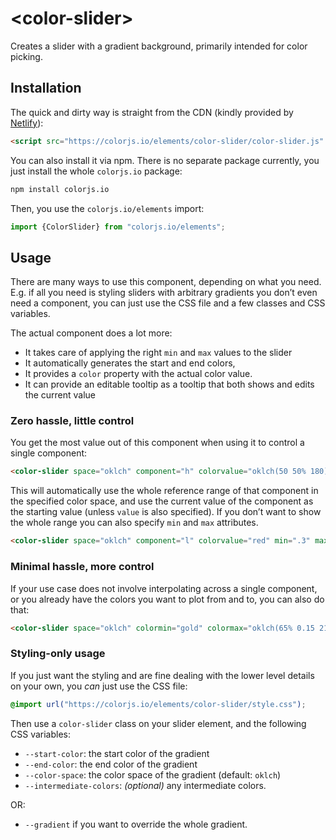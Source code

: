 <script src="color-slider.js" type="module"></script>
# &lt;color-slider>


Creates a slider with a gradient background, primarily intended for color picking.

## Installation

The quick and dirty way is straight from the CDN (kindly provided by [Netlify](https://www.netlify.com/)):

```html
<script src="https://colorjs.io/elements/color-slider/color-slider.js" type="module"></script>
```

You can also install it via npm.
There is no separate package currently, you just install the whole `colorjs.io` package:

```bash
npm install colorjs.io
```

Then, you use the `colorjs.io/elements` import:

```js
import {ColorSlider} from "colorjs.io/elements";
```

## Usage

There are many ways to use this component, depending on what you need.
E.g. if all you need is styling sliders with arbitrary gradients you don’t even need a component,
you can just use the CSS file and a few classes and CSS variables.

The actual component does a lot more:
- It takes care of applying the right `min` and `max` values to the slider
- It automatically generates the start and end colors,
- It provides a `color` property with the actual color value.
- It can provide an editable tooltip as a tooltip that both shows and edits the current value

<script src="./color-slider.js" type="module"></script>
<style>@import url("style.css");</style>

### Zero hassle, little control

You get the most value out of this component when using it to control a single component:

```html
<color-slider space="oklch" component="h" colorvalue="oklch(50 50% 180)"></color-slider>
```

This will automatically use the whole reference range of that component in the specified color space,
and use the current value of the component as the starting value (unless `value` is also specified).
If you don’t want to show the whole range you can also specify `min` and `max` attributes.

```html
<color-slider space="oklch" component="l" colorvalue="red" min=".3" max=".95"></color-slider>
```

### Minimal hassle, more control

If your use case does not involve interpolating across a single component, or you already have the colors you want to plot from and to, you can also do that:

```html
<color-slider space="oklch" colormin="gold" colormax="oklch(65% 0.15 210)"></color-slider>
```

### Styling-only usage

If you just want the styling and are fine dealing with the lower level details on your own, you *can* just use the CSS file:

```css
@import url("https://colorjs.io/elements/color-slider/style.css");
```

Then use a `color-slider` class on your slider element, and the following CSS variables:

- `--start-color`: the start color of the gradient
- `--end-color`: the end color of the gradient
- `--color-space`: the color space of the gradient (default: `oklch`)
- `--intermediate-colors`: _(optional)_ any intermediate colors.

OR:
- `--gradient` if you want to override the whole gradient.


